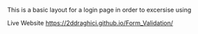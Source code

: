 ﻿This is a basic layout for a login page in order to excersise using <form>
  
  Live Website https://2ddraghici.github.io/Form_Validation/
